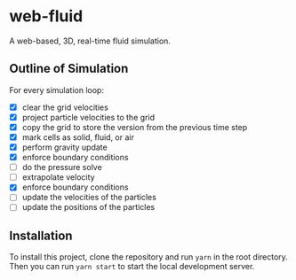 # web-fluid

A web-based, 3D, real-time fluid simulation.

## Outline of Simulation

For every simulation loop:

- [x] clear the grid velocities
- [x] project particle velocities to the grid
- [x] copy the grid to store the version from the previous time step
- [x] mark cells as solid, fluid, or air
- [x] perform gravity update
- [x] enforce boundary conditions
- [ ] do the pressure solve
- [ ] extrapolate velocity
- [x] enforce boundary conditions
- [ ] update the velocities of the particles
- [ ] update the positions of the particles

## Installation

To install this project, clone the repository and run `yarn` in the root directory. Then you can run `yarn start` to start the local development server.

